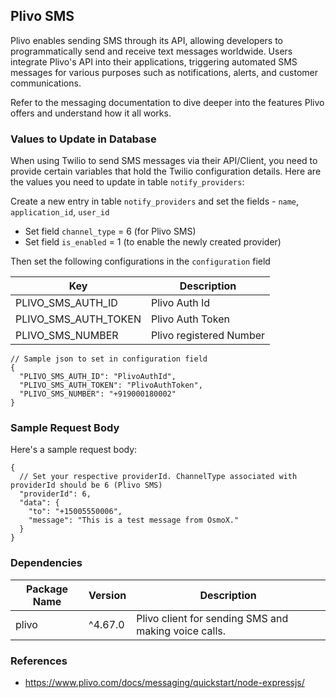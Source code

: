 ## Plivo SMS

Plivo enables sending SMS through its API, allowing developers to programmatically send and receive text messages worldwide. Users integrate Plivo's API into their applications, triggering automated SMS messages for various purposes such as notifications, alerts, and customer communications.

Refer to the messaging documentation to dive deeper into the features Plivo offers and understand how it all works.

### Values to Update in Database

When using Twilio to send SMS messages via their API/Client, you need to provide certain variables that hold the Twilio configuration details. Here are the values you need to update in table `notify_providers`:

Create a new entry in table `notify_providers` and set the fields - `name`, `application_id`, `user_id`

- Set field `channel_type` = 6 (for Plivo SMS)
- Set field `is_enabled` = 1 (to enable the newly created provider)

Then set the following configurations in the `configuration` field

| Key                  | Description             |
|----------------------|-------------------------|
| PLIVO_SMS_AUTH_ID    | Plivo Auth Id           |
| PLIVO_SMS_AUTH_TOKEN | Plivo Auth Token        |
| PLIVO_SMS_NUMBER     | Plivo registered Number |

```jsonc
// Sample json to set in configuration field
{
  "PLIVO_SMS_AUTH_ID": "PlivoAuthId",
  "PLIVO_SMS_AUTH_TOKEN": "PlivoAuthToken",
  "PLIVO_SMS_NUMBER": "+919000180002"
}
```

### Sample Request Body

Here's a sample request body:

```jsonc
{
  // Set your respective providerId. ChannelType associated with providerId should be 6 (Plivo SMS)
  "providerId": 6,
  "data": {
    "to": "+15005550006",
    "message": "This is a test message from OsmoX."
  }
}
```

### Dependencies

| Package Name       | Version    | Description                                                                                                                                                |
| --------------- | ------------ | ---------------------------------------------------------------------------------------------------------------------------------------------------------- |
| plivo      | ^4.67.0  | Plivo client for sending SMS and making voice calls.     |

### References

- https://www.plivo.com/docs/messaging/quickstart/node-expressjs/
